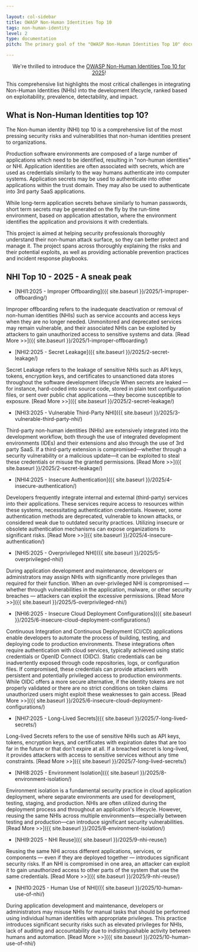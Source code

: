 ```yaml
---

layout: col-sidebar
title: OWASP Non-Human Identities Top 10
tags: non-human-identity
level: 2
type: documentation
pitch: The primary goal of the "OWASP Non-Human Identities Top 10" document is to provide assistance and education for organizations looking to secure the non-human identities in their organization's environment. The guide provides information about what the most prominent security risks are for such identities, the challenges involved, and how to overcome them.

---
```


<div class="alert">
    <p style="text-align:center">
We're thrilled to introduce the <a href="./2025/">OWASP Non-Human Identities Top 10 for 2025</a>!
    </p>
</div>

This comprehensive list highlights the most critical challenges in integrating Non-Human Identities (NHIs) into the development lifecycle, ranked based on exploitability, prevalence, detectability, and impact.

## What is Non-Human Identities top 10?

The Non-human identity (NHI) top 10 is a comprehensive list of the most pressing security risks and vulnerabilities that non-human identities present to organizations. 

Production software environments are composed of a large number of applications which need to be identified, resulting in "non-human identities" or NHI. Application identities are often associated with secrets, which are used as credentials similarly to the way humans authenticate into computer systems. Application secrets may be used to authenticate into other applications within the trust domain. They may also be used to authenticate into 3rd party SaaS applications.

While long-term application secrets behave similarly to human passwords, short term secrets may be generated on the fly by the run-time environment, based on application attestation, where the environment identifies the application and provisions it with credentials.

This project is aimed at helping security professionals thoroughly understand their non-human attack surface, so they can better protect and manage it. The project spans across thoroughly explaining the risks and their potential exploits, as well as providing actionable prevention practices and incident response playbooks.

## NHI Top 10 - 2025 -  A sneak peak

* [NHI1:2025 - Improper Offboarding]({{ site.baseurl }}/2025/1-improper-offboarding/)

Improper offboarding refers to the inadequate deactivation or removal of non-human identities (NHIs) such as service accounts and access keys when they are no longer needed.
Unmonitored and deprecated services may remain vulnerable, and their associated NHIs can be exploited by attackers to gain unauthorized access to sensitive systems and data.
[Read More >>]({{ site.baseurl }}/2025/1-improper-offboarding/)

* [NHI2:2025 - Secret Leakage]({{ site.baseurl }}/2025/2-secret-leakage/)

Secret Leakage refers to the leakage of sensitive NHIs such as API keys, tokens, encryption keys, and certificates to unsanctioned data stores throughout the software development lifecycle
When secrets are leaked —for instance, hard-coded into source code, stored in plain text configuration files, or sent over public chat applications —they become susceptible to exposure.
[Read More >>]({{ site.baseurl }}/2025/2-secret-leakage/)

* [NHI3:2025 - Vulnerable Third-Party NHI]({{ site.baseurl }}/2025/3-vulnerable-third-party-nhi/)

Third-party non-human identities (NHIs) are extensively integrated into the development workflow, both through the use of integrated development environments (IDEs) and their extensions and also through the use of 3rd party SaaS.
If a third-party extension is compromised—whether through a security vulnerability or a malicious update—it can be exploited to steal these credentials or misuse the granted permissions.
[Read More >>]({{ site.baseurl }}/2025/2-secret-leakage/)

* [NHI4:2025 - Insecure Authentication]({{ site.baseurl }}/2025/4-insecure-authentication/)

Developers frequently integrate internal and external (third-party) services into their applications. These services require access to resources within these systems, necessitating authentication credentials. 
However, some authentication methods are deprecated, vulnerable to known attacks, or considered weak due to outdated security practices. Utilizing insecure or obsolete authentication mechanisms can expose organizations to significant risks.
[Read More >>]({{ site.baseurl }}/2025/4-insecure-authentication/)

* [NHI5:2025 - Overprivileged NHI]({{ site.baseurl }}/2025/5-overprivileged-nhi/)

During application development and maintenance, developers or administrators may assign NHIs with significantly more privileges than required for their function.
When an over-privileged NHI is compromised — whether through vulnerabilities in the application, malware, or other security breaches — attackers can exploit the excessive permissions.
[Read More >>]({{ site.baseurl }}/2025/5-overprivileged-nhi/)

* [NHI6:2025 - Insecure Cloud Deployment Configurations]({{ site.baseurl }}/2025/6-insecure-cloud-deployment-configurations/)

Continuous Integration and Continuous Deployment (CI/CD) applications enable developers to automate the process of building, testing, and deploying code to production environments.
These integrations often require authentication with cloud services, typically achieved using static credentials or OpenID Connect (OIDC).
Static credentials can be inadvertently exposed through code repositories, logs, or configuration files. If compromised, these credentials can provide attackers with persistent and potentially privileged access to production environments.
While OIDC offers a more secure alternative, if the identity tokens are not properly validated or there are no strict conditions on token claims unauthorized users might exploit these weaknesses to gain access.
[Read More >>]({{ site.baseurl }}/2025/6-insecure-cloud-deployment-configurations/)

* [NHI7:2025 - Long-Lived Secrets]({{ site.baseurl }}/2025/7-long-lived-secrets/)

Long-lived Secrets refers to the use of sensitive NHIs such as API keys, tokens, encryption keys, and certificates with expiration dates that are too far in the future or that don’t expire at all.
If a breached secret is long-lived, it provides attackers with access to sensitive services without any time constraints.
[Read More >>]({{ site.baseurl }}/2025/7-long-lived-secrets/)

* [NHI8:2025 - Environment Isolation]({{ site.baseurl }}/2025/8-environment-isolation/)

Environment isolation is a fundamental security practice in cloud application deployment, where separate environments are used for development, testing, staging, and production.
NHIs are often utilized during the deployment process and throughout an application's lifecycle. However, reusing the same NHIs across multiple environments—especially between testing and production—can introduce significant security vulnerabilities.
[Read More >>]({{ site.baseurl }}/2025/8-environment-isolation/)

* [NHI9:2025 - NHI Reuse]({{ site.baseurl }}/2025/9-nhi-reuse/)

Reusing the same NHI across different applications, services, or components — even if they are deployed together — introduces significant security risks. If an NHI is compromised in one area, an attacker can exploit it to gain unauthorized access to other parts of the system that use the same credentials.
[Read More >>]({{ site.baseurl }}/2025/9-nhi-reuse/)

* [NHI10:2025 - Human Use of NHI]({{ site.baseurl }}/2025/10-human-use-of-nhi/)

During application development and maintenance, developers or administrators may misuse NHIs for manual tasks that should be performed using individual human identities with appropriate privileges. This practice introduces significant security risks such as elevated privileges for NHIs, lack of auditing and accountability due to indistinguishable activity between humans and automation.
[Read More >>]({{ site.baseurl }}/2025/10-human-use-of-nhi/)
